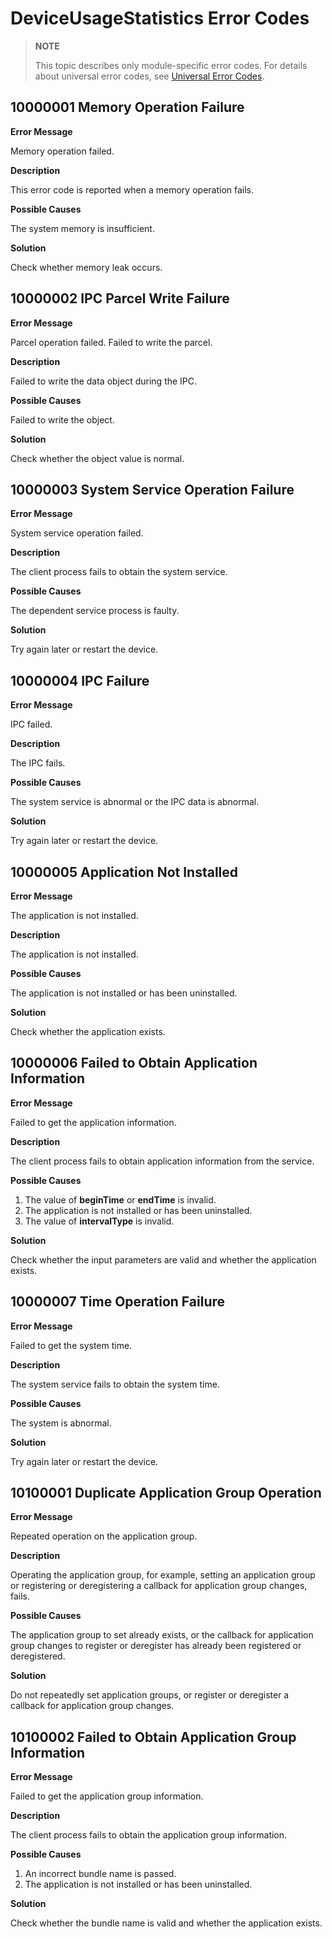 # DeviceUsageStatistics Error Codes

> **NOTE**
>
> This topic describes only module-specific error codes. For details about universal error codes, see [Universal Error Codes](../errorcode-universal.md).

## 10000001 Memory Operation Failure

**Error Message**

Memory operation failed.

**Description**

This error code is reported when a memory operation fails.

**Possible Causes**

The system memory is insufficient.

**Solution**

Check whether memory leak occurs.

## 10000002 IPC Parcel Write Failure

**Error Message**

Parcel operation failed. Failed to write the parcel.

**Description**

Failed to write the data object during the IPC.

**Possible Causes**

Failed to write the object.

**Solution**

Check whether the object value is normal.

## 10000003 System Service Operation Failure

**Error Message**

System service operation failed.

**Description**

The client process fails to obtain the system service.

**Possible Causes**

The dependent service process is faulty.

**Solution**

Try again later or restart the device.

## 10000004 IPC Failure

**Error Message**

IPC failed.

**Description**

The IPC fails.

**Possible Causes**

The system service is abnormal or the IPC data is abnormal.

**Solution**

Try again later or restart the device.

## 10000005 Application Not Installed

**Error Message**

The application is not installed.

**Description**

The application is not installed.

**Possible Causes**

The application is not installed or has been uninstalled.

**Solution**

Check whether the application exists.

## 10000006 Failed to Obtain Application Information

**Error Message**

Failed to get the application information.

**Description**

The client process fails to obtain application information from the service.

**Possible Causes**

1. The value of **beginTime** or **endTime** is invalid.
2. The application is not installed or has been uninstalled.
3. The value of **intervalType** is invalid.

**Solution**

Check whether the input parameters are valid and whether the application exists.

## 10000007 Time Operation Failure

**Error Message**

Failed to get the system time.

**Description**

The system service fails to obtain the system time.

**Possible Causes**

The system is abnormal.

**Solution**

Try again later or restart the device.

## 10100001 Duplicate Application Group Operation

**Error Message**

Repeated operation on the application group.

**Description**

Operating the application group, for example, setting an application group or registering or deregistering a callback for application group changes, fails.

**Possible Causes**

The application group to set already exists, or the callback for application group changes to register or deregister has already been registered or deregistered.

**Solution**

Do not repeatedly set application groups, or register or deregister a callback for application group changes.

## 10100002 Failed to Obtain Application Group Information

**Error Message**

Failed to get the application group information.

**Description**

The client process fails to obtain the application group information.

**Possible Causes**

1. An incorrect bundle name is passed.
2. The application is not installed or has been uninstalled.

**Solution**

Check whether the bundle name is valid and whether the application exists.
